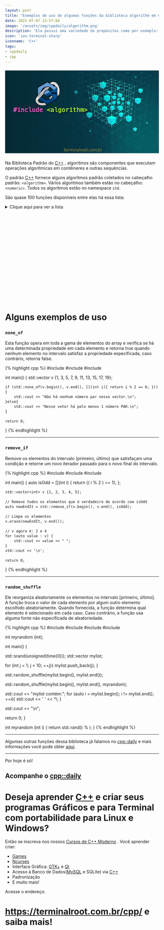 ```yaml
---
layout: post
title: "Exemplos de uso de algumas funções da biblioteca algorithm em C++"
date: 2021-07-07 13:57:04
image: '/assets/img/cppdaily/algorithm.png'
description: 'Ela possui uma variedade de propósitos como por exemplo: pesquisa, classificação, contagem e manipulação de dados.'
icon: 'ion:terminal-sharp'
iconname: 'C++'
tags:
- cppdaily
- cpp
---
```


![Exemplos de uso de algumas funções da biblioteca algorithm em C++](/assets/img/cppdaily/algorithm.png)

Na Biblioteca Padrão do [C++](https://terminalroot.com.br/cpp) , algoritmos são componentes que executam operações algorítmicas em contêineres e outras sequências.

O padrão [C++](https://terminalroot.com.br/cpp) fornece alguns algoritmos padrão coletados no cabeçalho padrão: `<algorithm>`. Vários algoritmos também estão no cabeçalho: `<numeric>`. Todos os algoritmos estão no namespace `std`.

São quase 100 funções disponíveis entre elas há essa lista:

<div class="wrapper">
 <details>
  <summary>Clique aqui para ver a lista</summary>

1. `accumulate`
1. `adjacent_difference`
1. `adjacent_find`
1. `all_of`
1. `any_of`
1. `binary_search`
1. `clamp`
1. `copy`
1. `copy_backward`
1. `copy_if`
1. `copy_n`
1. `count`
1. `count_if`
1. `equal`
1. `equal_range`
1. `fill`
1. `fill_n`
1. `find`
1. `find_first_of`
1. `find_if`
1. `find_if_not`
1. `for_each`
1. `for_each_n`
1. `generate`
1. `includes`
1. `iota`
1. `is_heap`
1. `is_permutation`
1. `is_sorted`
1. `iter_swap`
1. `lexicographical_compare`
1. `linear_search`
1. `lower_bound`
1. `make_heap`
1. `max`
1. `max_element`
1. `merge`
1. `min`
1. `min_element`
1. `minimax_element`
1. `minmax`
1. `minmax_element`
1. `mismatch`
1. `move`
1. `next_permutation`
1. `none_of`
1. `nth_element`
1. `partition`
1. `pop_heap`
1. `prev_permutation`
1. `push_heap`
1. `random_shuffle`
1. `remove`
1. `remove_copy`
1. `remove_copy_if`
1. `remove_if`
1. `replace`
1. `replace_copy`
1. `replace_copy_if`
1. `replace_if`
1. `reverse`
1. `reverse_copy`
1. `rotate`
1. `search`
1. `search_n`
1. `set_difference`
1. `set_intersection`
1. `set_union`
1. `shuffle`
1. `sort`
1. `stable_sort`
1. `swap`
1. `transform`
1. `transform_reduce`
1. `unique`
1. `upper_bound`

 </details>
</div>

<!-- QUADRADO -->
<script async src="//pagead2.googlesyndication.com/pagead/js/adsbygoogle.js"></script>
<ins class="adsbygoogle"
style="display:inline-block;width:336px;height:280px"
data-ad-client="ca-pub-2838251107855362"
data-ad-slot="5351066970"></ins>
<script>
(adsbygoogle = window.adsbygoogle || []).push({});
</script>

# Alguns exemplos de uso
### `none_of`
Esta função opera em toda a gama de elementos do array e verifica se há uma determinada propriedade em cada elemento e retorna true quando nenhum elemento no intervalo satisfaz a propriedade especificada, caso contrário, retorna false.

{% highlight cpp %}
#include <vector> 
#include <algorithm> 
#include <iostream> 

int main() {
    std::vector<int> v {1, 3, 5, 7, 9, 11, 13, 15, 17, 19};
	
    if (std::none_of(v.begin(), v.end(), [](int i){ return i % 2 == 0; })){ 
        std::cout << "Não há nenhum número par nesse vector.\n"; 
    }else{
        std::cout << "Nesse vetor há pelo menos 1 número PAR.\n";
    }

    return 0;
}
{% endhighlight %}

---

### `remove_if`
Remove os elementos do intervalo (primeiro, último) que satisfaçam uma condição e retorne um novo iterador passado para o novo final do intervalo.

{% highlight cpp %}
#include <vector> 
#include <algorithm> 
#include <iostream> 

int main() {
    auto isOdd = [](int i) {
        return (( i % 2 ) == 1);
    };

    std::vector<int> v {1, 2, 3, 4, 5};

    // Remove todos os elementos que é verdadeiro de acordo com isOdd
    auto newEndIt = std::remove_if(v.begin(), v.end(), isOdd);
    
    // Limpa os elementos
    v.erase(newEndIt, v.end());

    // v agora é: 2 e 4
    for (auto value : v) { 
        std::cout << value << " "; 
    }
    std::cout << '\n';

    return 0;
}
{% endhighlight %}

---

<!-- RETANGULO LARGO 2 -->
<script async src="//pagead2.googlesyndication.com/pagead/js/adsbygoogle.js"></script>
<ins class="adsbygoogle"
style="display:block; text-align:center;"
data-ad-layout="in-article"
data-ad-format="fluid"
data-ad-client="ca-pub-2838251107855362"
data-ad-slot="8549252987"></ins>
<script>
(adsbygoogle = window.adsbygoogle || []).push({});
</script>


### `random_shuffle`
Ele reorganiza aleatoriamente os elementos no intervalo [primeiro, último]. A função troca o valor de cada elemento por algum outro elemento escolhido aleatoriamente. Quando fornecida, a função determina qual elemento é selecionado em cada caso. Caso contrário, a função usa alguma fonte não especificada de aleatoriedade.

{% highlight cpp %}
#include <iostream> 
#include <vector> 
#include <algorithm> 
#include <ctime>

int myrandom (int);

int main() {

  std::srand(unsigned(time(0)));
  std::vector<int> mylist;

  for (int j = 1; j < 10; ++j){
    mylist.push_back(j);
  }

  std::random_shuffle(mylist.begin(), mylist.end());

  std::random_shuffle(mylist.begin(), mylist.end(), myrandom);

  std::cout << "mylist contém:";
  for (auto i = mylist.begin(); i != mylist.end(); ++i){
    std::cout << ' ' << *i;
  }

  std::cout << "\n";

  return 0;
} 

int myrandom (int i) {
  return std::rand() % i;
}
{% endhighlight %}

---

Algumas outras funções dessa biblioteca já falamos no [cpp::daily](https://terminalroot.com.br/tags#cppdaily) e mais informações você pode obter [aqui](https://en.cppreference.com/w/cpp/algorithm). <!-- https://github.com/Bhupesh-V/30-seconds-of-cpp/ -->

---

Por hoje é só!

## Acompanhe o [cpp::daily](https://terminalroot.com.br/tags#cppdaily)

# Deseja aprender [C++](https://terminalroot.com.br/cpp/) e criar seus programas Gráficos e para Terminal com portabilidade para Linux e Windows?
Então se inscreva nos nossos [Cursos de C++ Moderno](https://terminalroot.com.br/cpp/) . Você aprender criar:
- [Games](https://terminalroot.com.br/tags#games)
- [Ncurses](https://terminalroot.com.br/2021/02/crie-programas-graficos-no-terminal-com-cpp-e-ncurses.html)
- Interface Gráfica: [GTK+](https://terminalroot.com.br/2020/08/anjuta-o-melhor-ide-para-c-com-gtkmm.html) e [Qt](https://terminalroot.com.br/2021/02/gerencie-suas-contas-financeiras-pessoais-com-terminal-finances.html)
- Acesso à Banco de Dados([MySQL](https://terminalroot.com.br/mysql/) e SQLite) via [C++](https://terminalroot.com.br/cpp/)
- Padronização
- E muito mais!

Acesse o endereço:
# <https://terminalroot.com.br/cpp/> e saiba mais!

